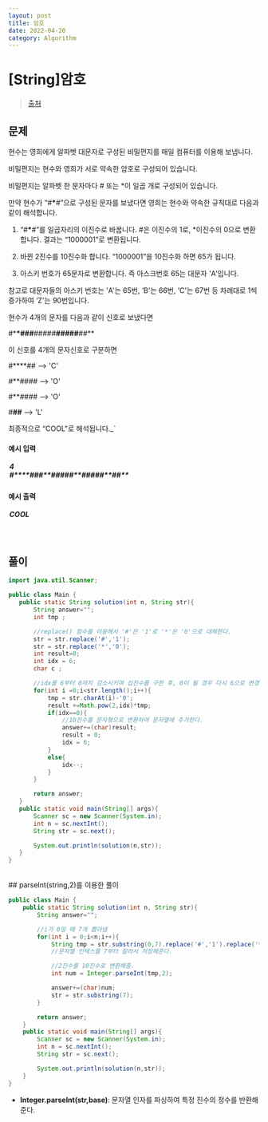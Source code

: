 ```yaml
---
layout: post
title: 암호
date: 2022-04-20
category: Algorithm
---
```


# [String]암호

> [출처](https://www.inflearn.com/course/%EC%9E%90%EB%B0%94-%EC%95%8C%EA%B3%A0%EB%A6%AC%EC%A6%98-%EB%AC%B8%EC%A0%9C%ED%92%80%EC%9D%B4-%EC%BD%94%ED%85%8C%EB%8C%80%EB%B9%84/)

## 문제

현수는 영희에게 알파벳 대문자로 구성된 비밀편지를 매일 컴퓨터를 이용해 보냅니다.

비밀편지는 현수와 영희가 서로 약속한 암호로 구성되어 있습니다.

비밀편지는 알파벳 한 문자마다 # 또는 \*이 일곱 개로 구성되어 있습니다.

만약 현수가 “#**\***#”으로 구성된 문자를 보냈다면 영희는 현수와 약속한 규칙대로 다음과 같이 해석합니다.

1. “#**\***#”를 일곱자리의 이진수로 바꿉니다. #은 이진수의 1로, \*이진수의 0으로 변환합니다. 결과는 “1000001”로 변환됩니다.

2. 바뀐 2진수를 10진수화 합니다. “1000001”을 10진수화 하면 65가 됩니다.

3. 아스키 번호가 65문자로 변환합니다. 즉 아스크번호 65는 대문자 'A'입니다.

참고로 대문자들의 아스키 번호는 'A'는 65번, ‘B'는 66번, ’C'는 67번 등 차례대로 1씩 증가하여 ‘Z'는 90번입니다.

현수가 4개의 문자를 다음과 같이 신호로 보냈다면

#\***\*###**#####**#####**##\*\*

이 신호를 4개의 문자신호로 구분하면

#\*\*\*\*## --> 'C'

#\*\*#### --> 'O'

#\*\*#### --> 'O'

#**##** --> 'L'

최종적으로 “COOL"로 해석됩니다.\_`

#### 예시 입력

<h5 style = "margin-top:3px; margin-left:2px;">
	4<br>
#****###**#####**#####**##**

</h5>

#### 예시 출력

<h5 style = "margin-top:3px; margin-left:2px;">COOL</h5>

<br>

## 풀이

```java
import java.util.Scanner;

public class Main {
   public static String solution(int n, String str){
       String answer="";
       int tmp ;

       //replace() 함수를 이용해서 '#'은 '1'로 '*'은 '0'으로 대체한다.
       str = str.replace('#','1');
       str = str.replace('*','0');
       int result=0;
       int idx = 6;
       char c ;

       //idx를 6부터 0까지 감소시키며 십진수를 구한 후, 0이 될 경우 다시 6으로 변경하여 다음 암호를 구한다.
       for(int i =0;i<str.length();i++){
           tmp = str.charAt(i)-'0';
           result +=Math.pow(2,idx)*tmp;
           if(idx==0){
               //10진수를 문자형으로 변환하여 문자열에 추가한다.
               answer+=(char)result;
               result = 0;
               idx = 6;
           }
           else{
               idx--;
           }
       }

       return answer;
   }
   public static void main(String[] args){
       Scanner sc = new Scanner(System.in);
       int n = sc.nextInt();
       String str = sc.next();

       System.out.println(solution(n,str));
   }
}
```

<br>
## parseInt(string,2)를 이용한 풀이

```java
public class Main {
    public static String solution(int n, String str){
        String answer="";

        //i가 0일 때 7개 뽑아냄
        for(int i = 0;i<n;i++){
            String tmp = str.substring(0,7).replace('#','1').replace('*','0');
            //문자열 인텍스를 7부터 잘라서 저장해준다.

            //2진수를 10진수로 변환해줌.
            int num = Integer.parseInt(tmp,2);

            answer+=(char)num;
            str = str.substring(7);
        }

        return answer;
    }
    public static void main(String[] args){
        Scanner sc = new Scanner(System.in);
        int n = sc.nextInt();
        String str = sc.next();

        System.out.println(solution(n,str));
    }
}
```

- **Integer.parseInt(str,base)**: 문자열 인자를 파싱하여 특정 진수의 정수를 반환해준다.
